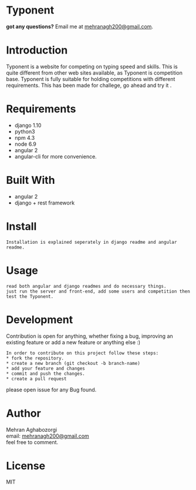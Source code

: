 # Typonent
**got any questions?** Email me at mehranagh200@gmail.com.

# Introduction
Typonent is a website for competing on typing speed and skills.
This is quite different from other web sites available, as Typonent is competition base.
Typonent is fully suitable for holding competitions with different requirements.
This has been made for challege, go ahead and try it .

# Requirements
* django 1.10
* python3
* npm 4.3
* node 6.9
* angular 2
* angular-cli for more convenience.

# Built With
* angular 2
* django + rest framework

# Install
```
Installation is explained seperately in django readme and angular readme.
```

# Usage
```
read both angular and django readmes and do necessary things.
just run the server and front-end, add some users and competition then test the Typonent.
```


# Development
Contribution is open for anything, whether fixing a bug, improving an existing feature
or add a new feature or anything else :)
```
In order to contribute on this project follow these steps:
* fork the repository.
* create a new branch (git checkout -b branch-name)
* add your feature and changes
* commit and push the changes.
* create a pull request
```
please open issue for any Bug found.


# Author
Mehran Aghabozorgi<br/>
email: mehranagh200@gmail.com<br/>
feel free to comment.

# License
MIT
